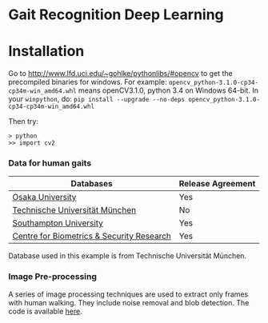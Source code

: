 # Gait Recognition Deep Learning
# Installation
Go to http://www.lfd.uci.edu/~gohlke/pythonlibs/#opencv to get the precompiled binaries for windows. For example: `opencv_python-3.1.0-cp34-cp34m-win_amd64.whl` means openCV3.1.0, python 3.4 on Windows 64-bit. In your `winpython`, do:
	`pip install --upgrade --no-deps opencv_python-3.1.0-cp34-cp34m-win_amd64.whl`

Then try:
   
    > python
    >> import cv2


### Data for human gaits

| Databases | Release Agreement |
|-----------|-------------------|
| [Osaka University](http://www.am.sanken.osaka-u.ac.jp/BiometricDB/GaitLP.html)       | Yes |
| [Technische Universität München](https://www.mmk.ei.tum.de/verschiedenes/tum-iitkgp-gait-database) | No|
| [Southampton University](http://www.gait.ecs.soton.ac.uk/database/)| Yes |
| [Centre for Biometrics & Security Research](http://www.cbsr.ia.ac.cn/english/Gait%20Databases.asp) | Yes |

Database used in this example is from Technische Universität München.

### Image Pre-processing

A series of image processing techniques are used to extract only frames with human walking. They include noise removal and blob detection. The code is available [here](https://github.com/ryubidragonfire/gait).


    